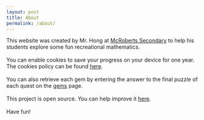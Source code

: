 ```yaml
---
layout: post
title: About
permalink: /about/
---
```


This website was created by Mr. Hong at [McRoberts Secondary](https://mcroberts.sd38.bc.ca/) to help his students explore some fun recreational mathematics.
<br><br>
You can enable cookies to save your progress on your device for one year. The cookies policy can be found [here](/cookies.md).
<br><br>
You can also retrieve each gem by entering the answer to the final puzzle of each quest on the [gems](/gems.md) page.
<br><br>
This project is open source. You can help improve it [here](https://github.com/Mr-J-Hong/MathemagicalGems).
<br><br>
Have fun!